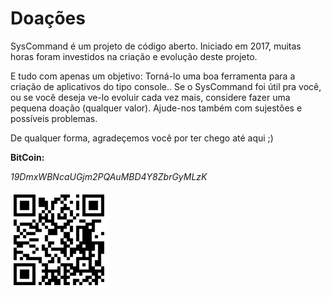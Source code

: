 # Doações <header-set anchor-name="donate" />

SysCommand é um projeto de código aberto. Iniciado em 2017, muitas horas foram investidos na criação e evolução deste projeto. 

E tudo com apenas um objetivo: Torná-lo uma boa ferramenta para a criação de aplicativos do tipo console.. Se o SysCommand foi útil pra você, ou se você deseja ve-lo evoluir cada vez mais, considere fazer uma pequena doação (qualquer valor). Ajude-nos também com sujestões e possíveis problemas.

De qualquer forma, agradeçemos você por ter chego até aqui ;)

**BitCoin:**

_19DmxWBNcaUGjm2PQAuMBD4Y8ZbrGyMLzK_

![bitcoinkey](https://github.com/juniorgasparotto/SysCommand/blob/master/documentation/img/bitcoinkey.png)